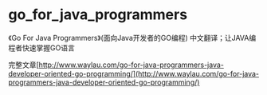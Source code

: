 go_for_java_programmers
=======================

《Go For Java Programmers》(面向Java开发者的GO编程) 中文翻译；让JAVA编程者快速掌握GO语言

完整文章[http://www.waylau.com/go-for-java-programmers-java-developer-oriented-go-programming/](http://www.waylau.com/go-for-java-programmers-java-developer-oriented-go-programming/)
